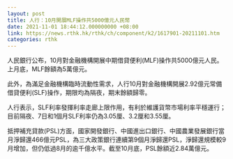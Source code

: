 ```yaml
---
layout: post
title: 人行：10月開展MLF操作共5000億元人民幣
date: 2021-11-01 18:44:12.000000000 +08:00
link: https://news.rthk.hk/rthk/ch/component/k2/1617901-20211101.htm
categories: rthk
---
```


人民銀行公布，10月對金融機構開展中期借貸便利(MLF)操作共5000億元人民。上月底，MLF餘額為5萬億元。

此外，為滿足金融機構臨時流動性需求，人行10月對金融機構開展2.92億元常備借貸便利(SLF)操作，期限均為隔夜，期末餘額歸零。

人行表示，SLF利率發揮利率走廊上限作用，有利於維護貨幣市場利率平穩運行；目前隔夜、7日和1個月SLF利率仍為3.05厘、3.2厘和3.55厘。

抵押補充貸款(PSL)方面，國家開發銀行、中國進出口銀行、中國農業發展銀行當月淨歸還466億元PSL，為三大政策銀行連續第9個月淨歸還PSL，淨歸還規模較9月增加，但仍低過8月的逾千億水平。截至10月底，PSL餘額近2.84萬億元。
